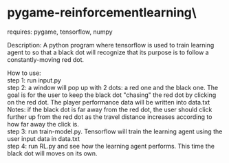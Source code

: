 # pygame-reinforcementlearning\
requires: pygame, tensorflow, numpy

Description: A python program where tensorflow is used to train learning agent to so that a black dot will recognize that its purpose is to follow a constantly-moving red dot.

How to use:\
step 1: run input.py\
step 2: a window will pop up with 2 dots: a red one and the black one. The goal is for the user to keep the black dot "chasing" the red dot by clicking on the red dot. The player performance data will be written into data.txt Notes: if the black dot is far away from the red dot, the user should click further up from the red dot as the travel distance increases according to how far away the click is.\
step 3: run train-model.py. Tensorflow will train the learning agent using the user input data in data.txt\
step 4: run RL.py and see how the learning agent performs. This time the black dot will moves on its own.

